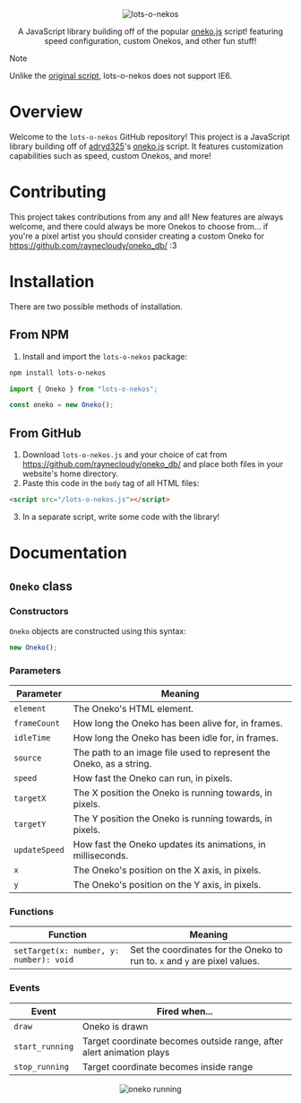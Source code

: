 <div align="center">
  <img src="https://raynecloudy.nekoweb.org/media/lots-o-nekos.png" alt="lots-o-nekos">
  
  A JavaScript library building off of the popular [oneko.js](https://github.com/adryd325/oneko.js/) script! featuring speed configuration, custom Onekos, and other fun stuff!
</div>

> [!note]
> Unlike the [original script](https://github.com/adryd325/oneko.js), lots-o-nekos does not support IE6.

# Overview
Welcome to the `lots-o-nekos` GitHub repository! This project is a JavaScript library building off of [adryd325](https://github.com/adryd325/)'s [oneko.js](https://github.com/adryd325/oneko.js/) script. It features customization capabilities such as speed, custom Onekos, and more!

# Contributing
This project takes contributions from any and all! New features are always welcome, and there could always be more Onekos to choose from... if you're a pixel artist you should consider creating a custom Oneko for https://github.com/raynecloudy/oneko_db/ :3

# Installation
There are two possible methods of installation.

## From NPM
1. Install and import the `lots-o-nekos` package:
```bash
npm install lots-o-nekos
```
```ts
import { Oneko } from "lots-o-nekos";

const oneko = new Oneko();
```

## From GitHub
1. Download `lots-o-nekos.js` and your choice of cat from https://github.com/raynecloudy/oneko_db/ and place both files in your website's home directory.
2. Paste this code in the `body` tag of all HTML files:
```html
<script src="/lots-o-nekos.js"></script>
```
3. In a separate script, write some code with the library!

# Documentation

## `Oneko` class

### Constructors
`Oneko` objects are constructed using this syntax:
```js
new Oneko();
```

### Parameters
Parameter|Meaning
---------|-------
`element`|The Oneko's HTML element.
`frameCount`|How long the Oneko has been alive for, in frames.
`idleTime`|How long the Oneko has been idle for, in frames.
`source`|The path to an image file used to represent the Oneko, as a string.
`speed`|How fast the Oneko can run, in pixels.
`targetX`|The X position the Oneko is running towards, in pixels.
`targetY`|The Y position the Oneko is running towards, in pixels.
`updateSpeed`|How fast the Oneko updates its animations, in milliseconds.
`x`|The Oneko's position on the X axis, in pixels.
`y`|The Oneko's position on the Y axis, in pixels.

### Functions
Function|Meaning
--------|-------
`setTarget(x: number, y: number): void`|Set the coordinates for the Oneko to run to. `x` and `y` are pixel values.

### Events
Event|Fired when...
-----|-------------
`draw`|Oneko is drawn
`start_running`|Target coordinate becomes outside range, after alert animation plays
`stop_running`|Target coordinate becomes inside range

<div align="center">
  <img src="https://raynecloudy.nekoweb.org/media/bar-cat.gif" alt="oneko running">
</div>
